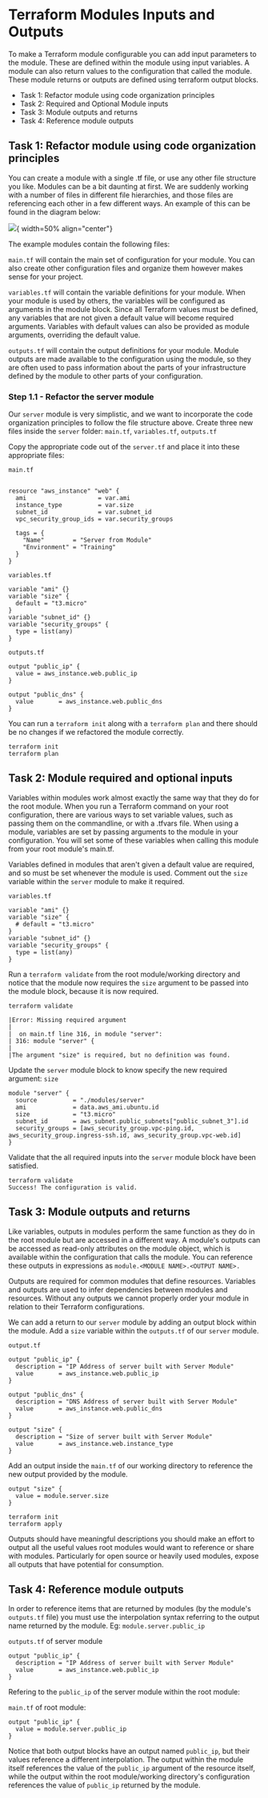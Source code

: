 # Terraform Modules Inputs and Outputs

To make a Terraform module configurable you can add input parameters to the module. These are defined within the module using input variables. A module can also return values to the configuration that called the module. These module returns or outputs are defined using terraform output blocks.

- Task 1: Refactor module using code organization principles
- Task 2: Required and Optional Module inputs
- Task 3: Module outputs and returns
- Task 4: Reference module outputs

## Task 1: Refactor module using code organization principles

You can create a module with a single .tf file, or use any other file structure you like. Modules can be a bit daunting at first. We are suddenly working with a number of files in different file hierarchies, and those files are referencing each other in a few different ways. An example of this can be found in the diagram below:

![](./img/module-structure.png){ width=50% align="center"}

The example modules contain the following files:

`main.tf` will contain the main set of configuration for your module. You can also create other configuration files and organize them however makes sense for your project.

`variables.tf` will contain the variable definitions for your module. When your module is used by others, the variables will be configured as arguments in the module block. Since all Terraform values must be defined, any variables that are not given a default value will become required arguments. Variables with default values can also be provided as module arguments, overriding the default value.

`outputs.tf` will contain the output definitions for your module. Module outputs are made available to the configuration using the module, so they are often used to pass information about the parts of your infrastructure defined by the module to other parts of your configuration.

### Step 1.1 - Refactor the server module

Our `server` module is very simplistic, and we want to incorporate the code organization principles to follow the file structure above. Create three new files inside the `server` folder: `main.tf`, `variables.tf`, `outputs.tf`

Copy the appropriate code out of the `server.tf` and place it into these appropriate files:

`main.tf`

```hcl

resource "aws_instance" "web" {
  ami                    = var.ami
  instance_type          = var.size
  subnet_id              = var.subnet_id
  vpc_security_group_ids = var.security_groups

  tags = {
    "Name"        = "Server from Module"
    "Environment" = "Training"
  }
}
```

`variables.tf`

```hcl
variable "ami" {}
variable "size" {
  default = "t3.micro"
}
variable "subnet_id" {}
variable "security_groups" {
  type = list(any)
}
```

`outputs.tf`

```hcl
output "public_ip" {
  value = aws_instance.web.public_ip
}

output "public_dns" {
  value       = aws_instance.web.public_dns
}
```

You can run a `terraform init` along with a `terraform plan` and there should be no changes if we refactored the module correctly.

```shell
terraform init
terraform plan
```

## Task 2: Module required and optional inputs

Variables within modules work almost exactly the same way that they do for the root module. When you run a Terraform command on your root configuration, there are various ways to set variable values, such as passing them on the commandline, or with a .tfvars file. When using a module, variables are set by passing arguments to the module in your configuration. You will set some of these variables when calling this module from your root module's main.tf.

Variables defined in modules that aren't given a default value are required, and so must be set whenever the module is used. Comment out the `size` variable within the `server` module to make it required.

`variables.tf`

```
variable "ami" {}
variable "size" {
  # default = "t3.micro"
}
variable "subnet_id" {}
variable "security_groups" {
  type = list(any)
}
```

Run a `terraform validate` from the root module/working directory and notice that the module now requires the `size` argument to be passed into the module block, because it is now required.

```shell
terraform validate

|Error: Missing required argument
|
|  on main.tf line 316, in module "server":
| 316: module "server" {
|
|The argument "size" is required, but no definition was found.

```

Update the `server` module block to know specify the new required argument: `size`

```hcl
module "server" {
  source          = "./modules/server"
  ami             = data.aws_ami.ubuntu.id
  size            = "t3.micro"
  subnet_id       = aws_subnet.public_subnets["public_subnet_3"].id
  security_groups = [aws_security_group.vpc-ping.id, aws_security_group.ingress-ssh.id, aws_security_group.vpc-web.id]
}
```

Validate that the all required inputs into the `server` module block have been satisfied.

```shell
terraform validate
Success! The configuration is valid.
```

## Task 3: Module outputs and returns

Like variables, outputs in modules perform the same function as they do in the root module but are accessed in a different way. A module's outputs can be accessed as read-only attributes on the module object, which is available within the configuration that calls the module. You can reference these outputs in expressions as `module.<MODULE NAME>.<OUTPUT NAME>.`

Outputs are required for common modules that define resources. Variables and outputs are used to infer dependencies between modules and resources. Without any outputs we cannot properly order your module in relation to their Terraform configurations.

We can add a return to our `server` module by adding an output block within the module. Add a `size` variable within the `outputs.tf` of our `server` module.

`output.tf`

```hcl
output "public_ip" {
  description = "IP Address of server built with Server Module"
  value       = aws_instance.web.public_ip
}

output "public_dns" {
  description = "DNS Address of server built with Server Module"
  value       = aws_instance.web.public_dns
}

output "size" {
  description = "Size of server built with Server Module"
  value       = aws_instance.web.instance_type
}
```

Add an output inside the `main.tf` of our working directory to reference the new output provided by the module.

```hcl
output "size" {
  value = module.server.size
}
```

```shell
terraform init
terraform apply
```

Outputs should have meaningful descriptions you should make an effort to output all the useful values root modules would want to reference or share with modules. Particularly for open source or heavily used modules, expose all outputs that have potential for consumption.

## Task 4: Reference module outputs

In order to reference items that are returned by modules (by the module's `outputs.tf` file) you must use the interpolation syntax referring to the output name returned by the module. Eg: `module.server.public_ip`

`outputs.tf` of server module

```hcl
output "public_ip" {
  description = "IP Address of server built with Server Module"
  value       = aws_instance.web.public_ip
}
```

Refering to the `public_ip` of the server module within the root module:

`main.tf` of root module:

```hcl
output "public_ip" {
  value = module.server.public_ip
}
```

Notice that both output blocks have an output named `public_ip`, but their values reference a different interpolation. The output within the module itself references the value of the `public_ip` argument of the resource itself, while the output within the root module/working directory's configuration references the value of `public_ip` returned by the module.
